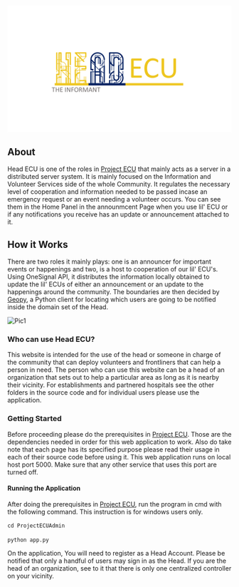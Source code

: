 ![logo](images/HeadECU.png)

 
## About
Head ECU is one of the roles in [Project ECU](https://github.com/spitzc32/Project-ECU) that mainly acts as a server in a distributed server system. It is mainly focused on the Information and Volunteer Services side of the whole Community. It regulates the necessary level of cooperation and information needed to be passed incase an emergency request or an event needing a volunteer occurs. You can see them in the Home Panel in the announmcent Page when you use lil' ECU or if any notifications you receive has an update or announcement attached to it.       

## How it Works
There are two roles it mainly plays: one is an announcer for important events or happenings and two, is a host to cooperation of our lil' ECU's. Using OneSignal API, it distributes the information locally obtained to update the lil' ECUs of either an announcement or an update to the happenings around the community. The boundaries are then decided by [Geopy](https://geopy.readthedocs.io/en/stable/), a Python client for locating which users are going to be notified inside the domain set of the Head.           

![Pic1]()

### Who can use Head ECU?
This website is intended for the use of the head or someone in charge of the community that can deploy volunteers and frontliners that can help a person in need. The person who can use this website can be a head of an organization that sets out to help a particular area as long as it is nearby their vicinity. For establishments and partnered hospitals see the other folders in the source code and for individual users please use the application.

### Getting Started
Before proceeding please do the prerequisites in [Project ECU](https://github.com/spitzc32/Project-ECU). Those are the dependencies needed in order for this web application to work. Also do take note that each page has its specified purpose please read their usage in each of their source code before using it. This web application runs on local host port 5000. Make sure that any other service that uses this port are turned off. 

#### Running the Application
After doing the prerequisites in [Project ECU](https://github.com/spitzc32/Project-ECU), run the program in cmd with the following command. This instruction is for windows users only. 

```running
cd ProjectECUAdmin

python app.py
```

On the application, You will need to register as a Head Account. Please be notified that only a handful of users may sign in as the Head. If you are the head of an organization, see to it that there is only one centralized controller on your vicinity.










